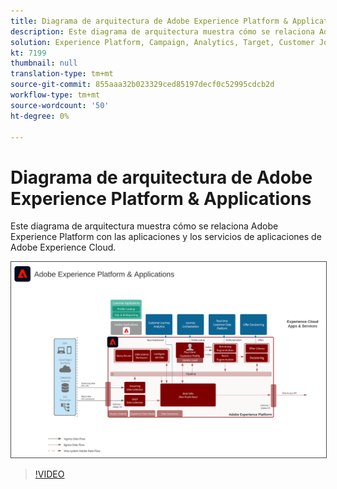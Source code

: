```yaml
---
title: Diagrama de arquitectura de Adobe Experience Platform & Applications
description: Este diagrama de arquitectura muestra cómo se relaciona Adobe Experience Platform con otras aplicaciones y servicios de aplicaciones de Adobe Experience Cloud.
solution: Experience Platform, Campaign, Analytics, Target, Customer Journey Analytics, Journey Orchestration, Offer Decisioning, Real-time Customer Data Platform
kt: 7199
thumbnail: null
translation-type: tm+mt
source-git-commit: 855aaa32b023329ced85197decf0c52995cdcb2d
workflow-type: tm+mt
source-wordcount: '50'
ht-degree: 0%

---
```



# Diagrama de arquitectura de Adobe Experience Platform &amp; Applications

Este diagrama de arquitectura muestra cómo se relaciona Adobe Experience Platform con las aplicaciones y los servicios de aplicaciones de Adobe Experience Cloud.

<img src="assets/aep+apps.svg" alt="Experience Platform y aplicaciones" style="border:1px solid #4a4a4a" />

>[!VIDEO](https://video.tv.adobe.com/v/32456/?quality=12&learn=on)